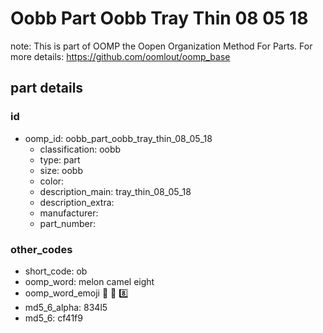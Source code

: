 # Oobb Part Oobb Tray Thin 08 05 18  

note: This is part of OOMP the Oopen Organization Method For Parts. For more details: https://github.com/oomlout/oomp_base

##  part details





### id
* oomp_id: oobb_part_oobb_tray_thin_08_05_18
  * classification: oobb
  * type: part
  * size: oobb
  * color: 
  * description_main: tray_thin_08_05_18
  * description_extra: 
  * manufacturer: 
  * part_number: 

### other_codes
* short_code: ob
* oomp_word: melon camel eight
* oomp_word_emoji :melon: :camel: :eight:
* md5_6_alpha: 834l5
* md5_6: cf41f9